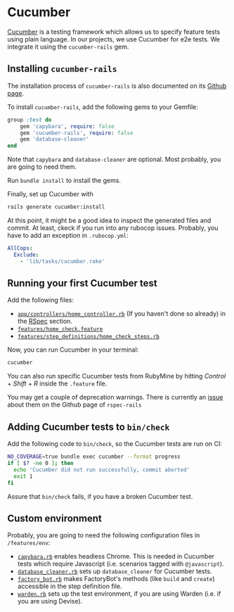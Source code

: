 # Cucumber

[Cucumber](https://cucumber.io) is a testing framework which allows us to specify feature tests using plain language.
In our projects, we use Cucumber for e2e tests. We integrate it using the
`cucumber-rails` gem.

## Installing `cucumber-rails`

The installation process of `cucumber-rails` is also documented on its
[Github page](https://github.com/cucumber/cucumber-rails).

To install `cucumber-rails`, add the following gems to your Gemfile:

```rb
group :test do
    gem 'capybara', require: false
    gem 'cucumber-rails', require: false
    gem 'database-cleaner'
end
```

Note that `capybara` and `database-cleaner` are optional. Most probably, you are going to need them.

Run `bundle install` to install the gems.

Finally, set up Cucumber with

```sh
rails generate cucumber:install
```

At this point, it might be a good idea to inspect the generated files and commit. At least, ckeck if you run into any
rubocop issues. Probably, you have to add an exception in `.rubocop.yml`:

```yaml
AllCops:
  Exclude:
    - 'lib/tasks/cucumber.rake'
```

## Running your first Cucumber test

Add the following files:

* [`app/controllers/home_controller.rb`](../templates/app/controllers/home_controller.rb) (If you haven't done so
already) in the [RSpec](rspec.md) section.
* [`features/home_check.feature`](../templates/features/home_check.feature)
* [`features/step_definitions/home_check_steps.rb`](../templates/features/step_definitions/home_check_steps.rb)

Now, you can run Cucumber in your terminal:

```sh
cucumber
```

You can also run specific Cucumber tests from RubyMine by hitting *Control* + *Shift* + *R*
inside the `.feature` file.

You may get a couple of deprecation warnings. There is currently an
[issue](https://github.com/cucumber/cucumber-rails/issues/346) about them on the Github page of `rspec-rails`

## Adding Cucumber tests to `bin/check`

Add the following code to `bin/check`, so the Cucumber tests are run on CI:

```sh
NO_COVERAGE=true bundle exec cucumber --format progress
if [ $? -ne 0 ]; then
  echo 'Cucumber did not run successfully, commit aborted'
  exit 1
fi
```

Assure that `bin/check` fails, if you have a broken Cucumber test.

## Custom environment

Probably, you are going to need the following configuration files in `/features/env`:

* [`capybara.rb`](../templates/features/env/capybara.rb) enables headless Chrome. This is needed in Cucumber tests
which require Javascript (i.e. scenarios tagged with `@javascript`).
* [`database_cleaner.rb`](../templates/features/env/database_cleaner.rb) sets up `database_cleaner` for Cucumber tests.
* [`factory_bot.rb`](../templates/features/env/factory_bot.rb) makes FactoryBot's methods (like `build` and `create`)
accessible in the step definition file.
* [`warden.rb`](../templates/features/env/warden.rb) sets up the test environment, if you are using Warden (i.e. if you
are using Devise).
